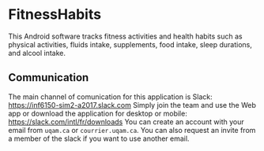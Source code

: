 # FitnessHabits
This Android software tracks fitness activities and health habits such as physical activities, fluids intake, supplements, food intake, sleep durations, and alcool intake.

## Communication

The main channel of comunication for this application is Slack: https://inf6150-sim2-a2017.slack.com
Simply join the team and use the Web app or download the application for desktop or mobile: https://slack.com/intl/fr/downloads
You can create an account with your email from `uqam.ca` or `courrier.uqam.ca`. You can also request an invite from a member of the slack if you want to use another email.

